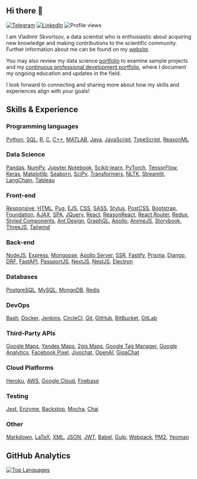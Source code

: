 ## Hi there 👋

[![Telegram](https://img.shields.io/badge/Telegram-%232AABEE?style=flat&logo=Telegram&logoColor=white&link=https%3A%2F%2Fwww.linkedin.com%2Fin%2Fvladimir-skvortsov%2F)](https://t.me/vladimir_skvortsov)
[![LinkedIn](https://img.shields.io/badge/LinkedIn-%230B66C2?style=flat&logo=LinkedIn&logoColor=white&link=https%3A%2F%2Fwww.linkedin.com%2Fin%2Fvladimir-skvortsov%2F)](https://www.linkedin.com/in/vladimir-skvortsov/)
![Profile views](https://komarev.com/ghpvc/?username=vladimir-skvortsov)

I am Vladimir Skvortsov, a data scientist who is enthusiastic about acquiring
new knowledge and making contributions to the scientific community. Further
information about me can be found on my
[website](https://vladimirskvortsov.com).

You may also review my data science
[portfolio](https://github.com/vladimir-skvortsov/data-science-portfolio) to
examine sample projects and my [continuous professional development
portfolio](https://github.com/vladimir-skvortsov/CPD),
where I document my ongoing education and updates in the field.

I look forward to connecting and sharing more about how my skills and experiences align with your goals!

## Skills & Experience

### Programming languages

[Python](https://www.python.org),
[SQL](https://en.wikipedia.org/wiki/SQL),
[R](https://www.r-project.org),
[C](https://en.wikipedia.org/wiki/C_(programming_language)),
[C++](https://en.wikipedia.org/wiki/C%2B%2B),
[MATLAB](https://www.mathworks.com/products/matlab.html),
[Java](https://www.java.com),
[JavaScript](https://en.wikipedia.org/wiki/JavaScript),
[TypeScript](https://www.typescriptlang.org),
[ReasonML](https://reasonml.github.io)

### Data Science

[Pandas](https://pandas.pydata.org),
[NumPy](https://numpy.org),
[Jupyter Notebook](https://jupyter.org),
[Scikit-learn](https://scikit-learn.org),
[PyTorch](https://pytorch.org),
[TensorFlow](https://www.tensorflow.org),
[Keras](https://keras.io),
[Matplotlib](https://matplotlib.org),
[Seaborn](https://seaborn.pydata.org),
[SciPy](https://scipy.org),
[Transformers](https://en.wikipedia.org/wiki/Transformer_(deep_learning_architecture)),
[NLTK](https://www.nltk.org),
[Streamlit](https://streamlit.io),
[LangChain](https://www.langchain.com),
[Tableau](https://tableau.com)

### Front-end

[Responsive](https://en.wikipedia.org/wiki/Responsive_web_design),
[HTML](https://en.wikipedia.org/wiki/HTML),
[Pug](https://pugjs.org/api/getting-started.html),
[EJS](https://ejs.co),
[CSS](https://en.wikipedia.org/wiki/CSS),
[SASS](https://sass-lang.com),
[Stylus](https://stylus-lang.com),
[PostCSS](https://postcss.org),
[Bootstrap](https://getbootstrap.com),
[Foundation](https://get.foundation),
[AJAX](https://en.wikipedia.org/wiki/Ajax_(programming)),
[SPA](https://en.wikipedia.org/wiki/Single-page_application),
[JQuery](https://jquery.com),
[React](https://react.dev),
[ReasonReact](https://reasonml.github.io/reason-react/),
[React Router](https://reactrouter.com/en/main),
[Redux](https://redux.js.org),
[Styled Components](https://styled-components.com),
[Ant Design](https://ant.design),
[GraphQL](https://graphql.org),
[Apollo](https://www.apollographql.com),
[AnimeJS](https://animejs.com),
[Storybook](https://storybook.js.org),
[ThreeJS](https://threejs.org),
[Tailwind](https://tailwindcss.com)

### Back-end

[NodeJS](https://nodejs.org/en),
[Express](https://expressjs.com),
[Mongoose](https://mongoosejs.com),
[Apollo Server](https://www.apollographql.com),
[SSR](https://solutionshub.epam.com/blog/post/what-is-server-side-rendering),
[Fastify](https://fastify.dev),
[Prisma](https://www.prisma.io),
[Django](https://www.djangoproject.com),
[DRF](https://www.django-rest-framework.org),
[FastAPI](https://fastapi.tiangolo.com),
[PassportJS](http://www.passportjs.org),
[NextJS](https://nextjs.org),
[NestJS](https://nestjs.com),
[Electron](https://www.electronjs.org)

### Databases

[PostgreSQL](https://www.postgresql.org),
[MySQL](https://www.mysql.com),
[MongoDB](https://www.mongodb.com),
[Redis](https://redis.io)

### DevOps

[Bash](https://www.gnu.org/software/bash/),
[Docker](https://www.docker.com),
[Jenkins](https://www.jenkins.io),
[CircleCI](https://circleci.com),
[Git](https://git-scm.com),
[GitHub](https://github.com),
[BitBucket](https://bitbucket.org),
[GitLab](https://about.gitlab.com)

### Third-Party APIs

[Google Maps](https://maps.google.com/),
[Yandex Maps](https://yandex.com/dev),
[2gis Maps](https://2gis.ru/),
[Google Tag Manager](https://developers.google.com/tag-platform/tag-manager),
[Google Analytics](https://analytics.google.com/),
[Facebook Pixel](https://www.facebook.com/business/learn/facebook-ads-pixel),
[Jivochat](https://www.jivochat.com/),
[OpenAI](https://platform.openai.com/docs/overview),
[GigaChat](https://developers.sber.ru/portal/products/gigachat-api)

### Cloud Platforms

[Heroku](https://www.heroku.com),
[AWS](https://aws.amazon.com),
[Google Cloud](https://cloud.google.com),
[Firebase](https://firebase.google.com)

### Testing

[Jest](https://jestjs.io),
[Enzyme](https://enzymejs.github.io/enzyme/),
[Backstop](https://garris.github.io/BackstopJS/),
[Mocha](https://mochajs.org),
[Chai](https://www.chaijs.com)

### Other

[Markdown](https://en.wikipedia.org/wiki/Markdown),
[LaTeX](https://www.latex-project.org),
[XML](https://en.wikipedia.org/wiki/XML),
[JSON](https://en.wikipedia.org/wiki/JSON),
[JWT](https://jwt.io),
[Babel](https://babeljs.io),
[Gulp](https://gulpjs.com),
[Webpack](https://webpack.js.org),
[PM2](https://pm2.keymetrics.io),
[Yeoman](https://yeoman.io)

## GitHub Analytics

<a href="https://github.com/vladimir-skvortsov" align="left"><img src="https://github-readme-stats.vercel.app/api/top-langs/?username=vladimir-skvortsov&langs_count=10&title_color=0891b2&text_color=000000&icon_color=0891b2&bg_color=ffffff&hide_border=false&locale=en&custom_title=Most%20%Used%20%Languages" alt="Top Languages" /></a>
